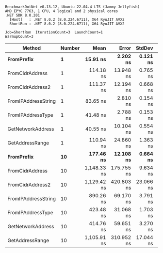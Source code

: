 ```

BenchmarkDotNet v0.13.12, Ubuntu 22.04.4 LTS (Jammy Jellyfish)
AMD EPYC 7763, 1 CPU, 4 logical and 2 physical cores
.NET SDK 8.0.201
  [Host]   : .NET 8.0.2 (8.0.224.6711), X64 RyuJIT AVX2
  ShortRun : .NET 8.0.2 (8.0.224.6711), X64 RyuJIT AVX2

Job=ShortRun  IterationCount=3  LaunchCount=1  
WarmupCount=3  

```
| Method              | Number | Mean        | Error      | StdDev    | Min         | Max         | Gen0   | Allocated |
|-------------------- |------- |------------:|-----------:|----------:|------------:|------------:|-------:|----------:|
| **FromPrefix**          | **1**      |    **15.91 ns** |   **2.202 ns** |  **0.121 ns** |    **15.84 ns** |    **16.05 ns** | **0.0007** |      **56 B** |
| FromCidrAddress     | 1      |   114.18 ns |  13.948 ns |  0.765 ns |   113.46 ns |   114.98 ns | 0.0013 |     112 B |
| FromCidrAddress2    | 1      |   111.37 ns |  12.194 ns |  0.668 ns |   110.67 ns |   112.00 ns | 0.0013 |     112 B |
| FromIPAddressString | 1      |    83.65 ns |   2.810 ns |  0.154 ns |    83.56 ns |    83.83 ns | 0.0006 |      56 B |
| FromIPAddressType   | 1      |    41.48 ns |   2.788 ns |  0.153 ns |    41.31 ns |    41.60 ns | 0.0010 |      88 B |
| GetNetworkAddress   | 1      |    40.55 ns |  10.104 ns |  0.554 ns |    39.94 ns |    41.02 ns | 0.0007 |      56 B |
| GetAddressRange     | 1      |   110.94 ns |  24.860 ns |  1.363 ns |   109.39 ns |   111.96 ns | 0.0019 |     168 B |
| **FromPrefix**          | **10**     |   **177.46 ns** |  **12.108 ns** |  **0.664 ns** |   **176.96 ns** |   **178.21 ns** | **0.0067** |     **560 B** |
| FromCidrAddress     | 10     | 1,148.33 ns | 175.755 ns |  9.634 ns | 1,142.62 ns | 1,159.45 ns | 0.0134 |    1120 B |
| FromCidrAddress2    | 10     | 1,129.42 ns | 420.803 ns | 23.066 ns | 1,110.21 ns | 1,155.00 ns | 0.0134 |    1120 B |
| FromIPAddressString | 10     |   890.26 ns |  69.170 ns |  3.791 ns |   885.89 ns |   892.65 ns | 0.0067 |     560 B |
| FromIPAddressType   | 10     |   423.48 ns |  31.068 ns |  1.703 ns |   422.23 ns |   425.42 ns | 0.0105 |     880 B |
| GetNetworkAddress   | 10     |   414.76 ns |  59.651 ns |  3.270 ns |   412.14 ns |   418.43 ns | 0.0067 |     560 B |
| GetAddressRange     | 10     | 1,105.91 ns | 310.952 ns | 17.044 ns | 1,094.49 ns | 1,125.50 ns | 0.0191 |    1680 B |
